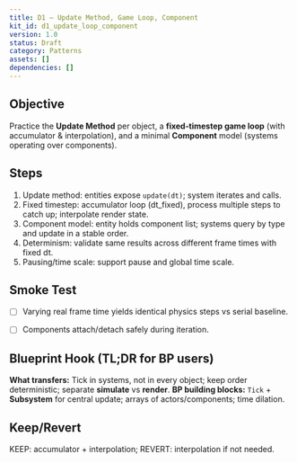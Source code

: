 ```yaml
---
title: D1 — Update Method, Game Loop, Component
kit_id: d1_update_loop_component
version: 1.0
status: Draft
category: Patterns
assets: []
dependencies: []
---
```



## Objective
Practice the **Update Method** per object, a **fixed‑timestep game loop** (with accumulator & interpolation), and a minimal **Component** model (systems operating over components).


## Steps
1) Update method: entities expose `update(dt)`; system iterates and calls.
2) Fixed timestep: accumulator loop (dt_fixed), process multiple steps to catch up; interpolate render state.
3) Component model: entity holds component list; systems query by type and update in a stable order.
4) Determinism: validate same results across different frame times with fixed dt.
5) Pausing/time scale: support pause and global time scale.


## Smoke Test
- [ ] Varying real frame time yields identical physics steps vs serial baseline.
- [ ] Components attach/detach safely during iteration.


## Blueprint Hook (TL;DR for BP users)
**What transfers:** Tick in systems, not in every object; keep order deterministic; separate **simulate** vs **render**.
**BP building blocks:** `Tick` + **Subsystem** for central update; arrays of actors/components; time dilation.


## Keep/Revert
KEEP: accumulator + interpolation; REVERT: interpolation if not needed.